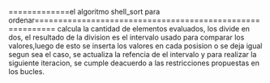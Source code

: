 =============el algoritmo shell_sort para ordenar==========================================================
calcula la cantidad de elementos evaluados,
los divide en dos,
el resultado de la division es el intervalo usado para comparar los valores,luego de esto se inserta los valores en cada posision o se deja igual segun sea el caso, se actualiza la refencia de el intervalo y para realizar la siguiente iteracion, se cumple deacuerdo a las restricciones propuestas en los bucles.
